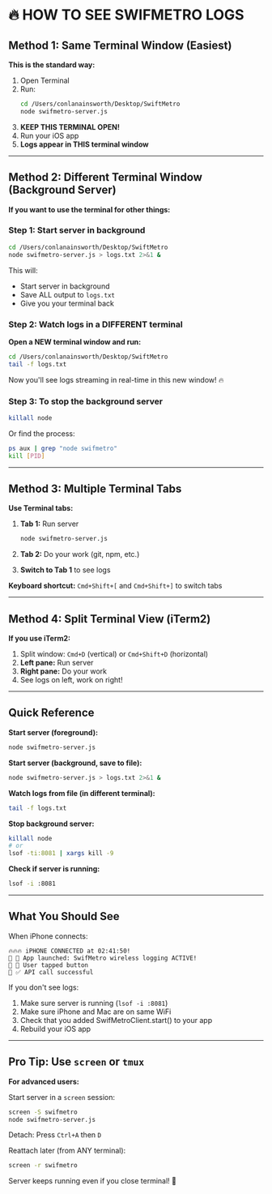 # 🔥 HOW TO SEE SWIFMETRO LOGS

## Method 1: Same Terminal Window (Easiest)

**This is the standard way:**

1. Open Terminal
2. Run:
   ```bash
   cd /Users/conlanainsworth/Desktop/SwiftMetro
   node swifmetro-server.js
   ```
3. **KEEP THIS TERMINAL OPEN!**
4. Run your iOS app
5. **Logs appear in THIS terminal window**

---

## Method 2: Different Terminal Window (Background Server)

**If you want to use the terminal for other things:**

### Step 1: Start server in background
```bash
cd /Users/conlanainsworth/Desktop/SwiftMetro
node swifmetro-server.js > logs.txt 2>&1 &
```

This will:
- Start server in background
- Save ALL output to `logs.txt`
- Give you your terminal back

### Step 2: Watch logs in a DIFFERENT terminal

**Open a NEW terminal window and run:**
```bash
cd /Users/conlanainsworth/Desktop/SwiftMetro
tail -f logs.txt
```

Now you'll see logs streaming in real-time in this new window! 🔥

### Step 3: To stop the background server
```bash
killall node
```

Or find the process:
```bash
ps aux | grep "node swifmetro"
kill [PID]
```

---

## Method 3: Multiple Terminal Tabs

**Use Terminal tabs:**

1. **Tab 1:** Run server
   ```bash
   node swifmetro-server.js
   ```

2. **Tab 2:** Do your work (git, npm, etc.)

3. **Switch to Tab 1** to see logs

**Keyboard shortcut:** `Cmd+Shift+[` and `Cmd+Shift+]` to switch tabs

---

## Method 4: Split Terminal View (iTerm2)

**If you use iTerm2:**

1. Split window: `Cmd+D` (vertical) or `Cmd+Shift+D` (horizontal)
2. **Left pane:** Run server
3. **Right pane:** Do your work
4. See logs on left, work on right! 

---

## Quick Reference

**Start server (foreground):**
```bash
node swifmetro-server.js
```

**Start server (background, save to file):**
```bash
node swifmetro-server.js > logs.txt 2>&1 &
```

**Watch logs from file (in different terminal):**
```bash
tail -f logs.txt
```

**Stop background server:**
```bash
killall node
# or
lsof -ti:8081 | xargs kill -9
```

**Check if server is running:**
```bash
lsof -i :8081
```

---

## What You Should See

When iPhone connects:
```
🔥🔥🔥 iPHONE CONNECTED at 02:41:50!
📱 🚀 App launched: SwifMetro wireless logging ACTIVE!
📱 🔄 User tapped button
📱 ✅ API call successful
```

If you don't see logs:
1. Make sure server is running (`lsof -i :8081`)
2. Make sure iPhone and Mac are on same WiFi
3. Check that you added SwifMetroClient.start() to your app
4. Rebuild your iOS app

---

## Pro Tip: Use `screen` or `tmux`

**For advanced users:**

Start server in a `screen` session:
```bash
screen -S swifmetro
node swifmetro-server.js
```

Detach: Press `Ctrl+A` then `D`

Reattach later (from ANY terminal):
```bash
screen -r swifmetro
```

Server keeps running even if you close terminal! 🚀
